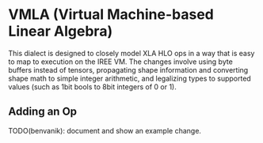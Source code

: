 # VMLA (Virtual Machine-based Linear Algebra)

This dialect is designed to closely model XLA HLO ops in a way that is easy to
map to execution on the IREE VM. The changes involve using byte buffers instead
of tensors, propagating shape information and converting shape math to simple
integer arithmetic, and legalizing types to supported values (such as 1bit bools
to 8bit integers of 0 or 1).

## Adding an Op

TODO(benvanik): document and show an example change.
